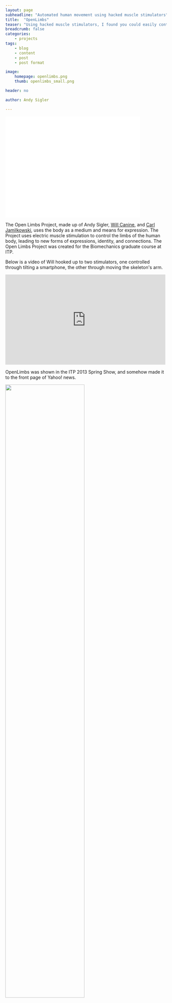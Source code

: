 ```yaml
---
layout: page
subheadline: "Automated human movement using hacked muscle stimulators"
title:  "OpenLimbs"
teaser: "Using hacked muscle stimulators, I found you could easily control someone else's arm, making a fun party trick."
breadcrumb: false
categories:
    - projects
tags:
    - blog
    - content
    - post
    - post format

image:
    homepage: openlimbs.png
    thumb: openlimbs_small.png

header: no

author: Andy Sigler

---
```


<iframe width="420" height="315" src="//www.youtube.com/embed/wov2sgdQe8Y" frameborder="0" allowfullscreen></iframe>

The Open Limbs Project, made up of Andy Sigler, <a href="http://wk9.tumblr.com/" target="_blank">Will Canine</a>, and <a href="http://www.carlj.us/" target="_blank">Carl Jamilkowski</a>, uses the body as a medium and means for expression. The Project uses electric muscle stimulation to control the limbs of the human body, leading to new forms of expressions, identity, and connections. The Open Limbs Project was created for the Biomechanics graduate course at ITP.

Below is a video of Will hooked up to two stimulators, one controlled through tilting a smartphone, the other through moving the skeleton's arm.

<iframe src="https://player.vimeo.com/video/65162857" width="500" height="281" frameborder="0" webkitallowfullscreen mozallowfullscreen allowfullscreen></iframe>

OpenLimbs was shown in the ITP 2013 Spring Show, and somehow made it to the front page of Yahoo! news.

<a target="blank" href="http://news.yahoo.com/blogs/this-could-be-big-abc-news/remote-control-body-184110077.html">
	<img style="width:70%" src="{{ site.url }}/images/yahoo.png" />
</a>